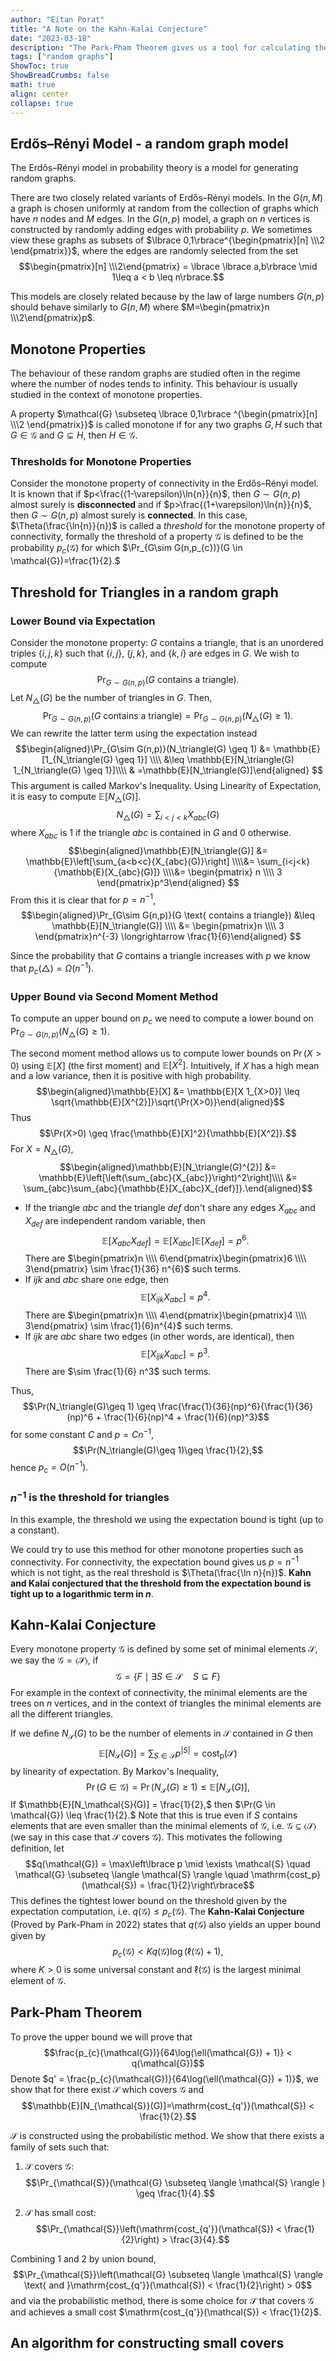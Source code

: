 ```yaml
---
author: "Eitan Porat"
title: "A Note on the Kahn-Kalai Conjecture"
date: "2023-03-18"
description: "The Park-Pham Theorem gives us a tool for calculating the thresholds of graph properties. In this blog post we attempt to give a clear explanation of the proof, focusing on intuition and concrete examples. v2"
tags: ["random graphs"]
ShowToc: true
ShowBreadCrumbs: false
math: true
align: center
collapse: true
---
```

## Erdős–Rényi Model - a random graph model
The Erdős–Rényi model in probability theory is a model for generating random graphs. 

There are two closely related variants of Erdős–Rényi models. In the $G(n,M)$ a graph is chosen uniformly at random from the collection of graphs which have $n$ nodes and $M$ edges. In the $G(n,p)$ model, a graph on $n$ vertices is constructed by randomly adding edges with probability $p$. 
We sometimes view these graphs as subsets of $\lbrace 0,1\rbrace^{\begin{pmatrix}[n] \\\2
\end{pmatrix}}$, where the edges are randomly selected from the set $$\begin{pmatrix}[n] \\\2\end{pmatrix} = \lbrace \lbrace a,b\rbrace \mid 1\leq a < b \leq n\rbrace.$$

This models are closely related because by the law of large numbers $G(n,p)$ should behave similarly to $G(n,M)$ where $M=\begin{pmatrix}n \\\2\end{pmatrix}p$.

## Monotone Properties
The behaviour of these random graphs are studied often in the regime where the number of nodes tends to infinity. This behaviour is usually studied in the context of monotone properties. 

A property $\mathcal{G} \subseteq \lbrace 0,1\rbrace ^{\begin{pmatrix}[n] \\\2 \end{pmatrix}}$ is called monotone if for any two graphs $G,H$ such that $G \in \mathcal{G}$ and $G \subseteq H$, then $H \in \mathcal{G}.$ 

### Thresholds for Monotone Properties
Consider the monotone property of connectivity in the  Erdős–Rényi model. It is known that if $p<\frac{(1-\varepsilon)\ln{n}}{n}$, then $G\sim G(n,p)$ almost surely is **disconnected** and if $p>\frac{(1+\varepsilon)\ln{n}}{n}$, then $G\sim G(n,p)$ almost surely is **connected**. In this case, $\Theta(\frac{\ln{n}}{n})$ is called a *threshold* for the monotone property of connectivity, formally the threshold of a property $\mathcal{G}$ is defined to be the probability $p_{c}(\mathcal{G})$ for which $\Pr_{G\sim G(n,p_{c})}(G \in \mathcal{G})=\frac{1}{2}.$

## Threshold for Triangles in a random graph

### Lower Bound via Expectation
Consider the monotone property: $G$ contains a triangle, that is an unordered triples $\lbrace i, j, k \rbrace$ such that $\lbrace i, j \rbrace$, $\lbrace j, k \rbrace$, and $\lbrace k, i \rbrace$ are edges in $G$.
We wish to compute $$\Pr_{G\sim G(n,p)}(G \text { contains a triangle}).$$ Let $N_\triangle(G)$ be the number of triangles in $G$. Then, $$\Pr_{G\sim G(n,p)}(G \text { contains a triangle}) = \Pr_{G\sim G(n,p)}(N_\triangle(G) \geq 1).$$ We can rewrite the latter term using the expectation instead $$\begin{aligned}\Pr_{G\sim G(n,p)}(N_\triangle(G) \geq 1) &= \mathbb{E}[1_{N_\triangle(G) \geq 1}] \\\\ &\leq \mathbb{E}[N_\triangle(G) 1_{N_\triangle(G) \geq 1}]\\\\ & =\mathbb{E}[N_\triangle(G)]\end{aligned} $$ This argument is called Markov's Inequality. Using Linearity of Expectation, it is easy to compute $\mathbb{E}[N_\triangle(G)]$. $$N_\triangle(G)=\sum_{i<j<k}{X_{abc}}(G)$$
where $X_{abc}$ is $1$ if the triangle $abc$ is contained in $G$ and $0$ otherwise. $$\begin{aligned}\mathbb{E}[N_\triangle(G)] &= \mathbb{E}\left[\sum_{a<b<c}{X_{abc}(G)}\right] \\\\&= \sum_{i<j<k}{\mathbb{E}[X_{abc}(G)]} \\\\&= \begin{pmatrix} n \\\\ 3 \end{pmatrix}p^3\end{aligned}  $$ From this it is clear that for $p = n^{-1}$, $$\begin{aligned}\Pr_{G\sim G(n,p)}(G \text{ contains a triangle}) &\leq \mathbb{E}[N_\triangle(G)] \\\\ &= \begin{pmatrix}n \\\\ 3 \end{pmatrix}n^{-3} \longrightarrow \frac{1}{6}\end{aligned} $$

Since the probability that $G$ contains a triangle increases with $p$ we know that $p_{c}(\triangle) = \Omega(n^{-1}).$

### Upper Bound via Second Moment Method
To compute an upper bound on $p_{c}$ we need to compute a lower bound on $\Pr_{G\sim G(n,p)}(N_\triangle(G) \geq 1)$. 

The second moment method allows us to compute lower bounds on $\Pr(X > 0)$ using $\mathbb{E}[X]$ (the first moment) and $\mathbb{E}[X^{2}].$ Intuitively, if $X$ has a high mean and a low variance, then it is positive with high probability. $$\begin{aligned}\mathbb{E}[X] &= \mathbb{E}[X 1_{X>0}] \leq \sqrt{\mathbb{E}[X^{2}]}\sqrt{\Pr(X>0)}\end{aligned}$$ Thus $$\Pr(X>0) \geq \frac{\mathbb{E}[X]^2}{\mathbb{E}[X^2]}.$$ For $X=N_\triangle(G)$, $$\begin{aligned}\mathbb{E}[N_\triangle(G)^{2}] &= \mathbb{E}\left[\left(\sum_{abc}{X_{abc}}\right)^2\right]\\\\ &= \sum_{abc}\sum_{abc}{\mathbb{E}[X_{abc}X_{def}]}.\end{aligned}$$ 
* If the triangle $abc$ and the triangle $def$ don't share any edges $X_{abc}$ and $X_{def}$ are independent random variable, then $$\mathbb{E}[X_{abc} X_{def}] = \mathbb{E}[X_{abc}]\mathbb{E}[X_{def}] = p^6.$$ There are $\begin{pmatrix}n \\\\ 6\end{pmatrix}\begin{pmatrix}6 \\\\ 3\end{pmatrix} \sim \frac{1}{36} n^{6}$ such terms.
* If $ijk$ and $abc$ share one edge, then $$\mathbb{E}[X_{ijk} X_{abc}] = p^4.$$ There are $\begin{pmatrix}n \\\\ 4\end{pmatrix}\begin{pmatrix}4 \\\\ 3\end{pmatrix} \sim \frac{1}{6}n^{4}$ such terms.
* If $ijk$ are $abc$ share two edges (in other words, are identical), then $$\mathbb{E}[X_{ijk}X_{abc}] = p^{3}.$$ There are $\sim \frac{1}{6} n^3$ such terms.

Thus, $$\Pr(N_\triangle(G)\geq 1) \geq \frac{\frac{1}{36}(np)^6}{\frac{1}{36}(np)^6 + \frac{1}{6}(np)^4 + \frac{1}{6}(np)^3}$$ for some constant $C$ and $p=Cn^{-1}$, $$\Pr(N_\triangle(G)\geq 1)\geq \frac{1}{2},$$ hence $p_c = O(n^{-1}).$

### $n^{-1}$ is the threshold for triangles
In this example, the threshold we using the expectation bound is tight (up to a constant).

We could try to use this method for other monotone properties such as connectivity. For connectivity, the expectation bound gives us $p = n^{-1}$ which is not tight, as the real threshold is $\Theta(\frac{\ln n}{n})$. **Kahn and Kalai conjectured that the threshold from the expectation bound is tight up to a logarithmic term in $n$**.

## Kahn-Kalai Conjecture
Every monotone property $\mathcal{G}$ is defined by some set of minimal elements $\mathcal{S}$, we say the $\mathcal{G} = \langle \mathcal{S} \rangle$, if $$\mathcal{G} = \lbrace F \mid \exists S\in \mathcal{S} \quad S \subseteq F\rbrace$$ For example in the context of connectivity, the minimal elements are the trees on $n$ vertices, and in the context of triangles the minimal elements are all the different triangles. 

If we define $N_\mathcal{S}(G)$ to be the number of elements in $\mathcal{S}$ contained in $G$ then $$\mathbb{E}[N_\mathcal{S}(G)] = \sum_{S\in \mathcal{S}}{p^{|S|}} = \mathrm{cost_p}(\mathcal{S})$$ by linearity of expectation. By Markov's Inequality, $$\Pr(G\in \mathcal{G})=\Pr(N_\mathcal{S}(G)\geq 1)\leq \mathbb{E}[N_\mathcal{S}(G)],$$ If $\mathbb{E}[N_\mathcal{S}(G)] = \frac{1}{2},$ then $\Pr(G \in \mathcal{G}) \leq \frac{1}{2}.$ Note that this is true even if $S$ contains elements that are even smaller than the minimal elements of $\mathcal{G}$, i.e. $\mathcal{G} \subseteq \langle \mathcal{S} \rangle$ (we say in this case that $\mathcal{S}$ covers $\mathcal{G}$). This motivates the following definition, let $$q(\mathcal{G}) = \max\left\lbrace p \mid \exists \mathcal{S} \quad \mathcal{G} \subseteq \langle \mathcal{S} \rangle \quad \mathrm{cost_p}(\mathcal{S}) = \frac{1}{2}\right\rbrace$$ This defines the tightest lower bound on the threshold given by the expectation computation, i.e. $q(\mathcal{G})\leq p_{c}(\mathcal{G})$. The **Kahn-Kalai Conjecture** (Proved by Park-Pham in 2022) states that $q(\mathcal{G})$ also yields an upper bound given by $$p_{c}(\mathcal{G}) < K q(\mathcal{G})\log (\ell(\mathcal{G}) + 1),$$ where $K>0$ is some universal constant and $\ell(\mathcal{G})$ is the largest minimal element of $\mathcal{G}$.

## Park-Pham Theorem
To prove the upper bound we will prove that $$\frac{p_{c}(\mathcal{G})}{64\log(\ell(\mathcal{G}) + 1)} < q(\mathcal{G})$$ Denote $q' = \frac{p_{c}(\mathcal{G})}{64\log(\ell(\mathcal{G}) + 1)}$, we show that for there exist $\mathcal{S}$ which covers $\mathcal{G}$ and $$\mathbb{E}[N_{\mathcal{S}}(G)]=\mathrm{cost_{q'}}(\mathcal{S}) < \frac{1}{2}.$$ 

$\mathcal{S}$ is constructed using the probabilistic method. We show that there exists a family of sets such that:

1. $\mathcal{S}$ covers $\mathcal{G}$:
$$\Pr_{\mathcal{S}}(\mathcal{G} \subseteq \langle \mathcal{S} \rangle ) \geq \frac{1}{4}.$$

2. $\mathcal{S}$ has small cost:
$$\Pr_{\mathcal{S}}\left(\mathrm{cost_{q'}}(\mathcal{S}) < \frac{1}{2}\right) > \frac{3}{4}.$$

Combining 1 and 2 by union bound, $$\Pr_{\mathcal{S}}\left(\mathcal{G} \subseteq \langle \mathcal{S} \rangle \text{ and }\mathrm{cost_{q'}}(\mathcal{S}) < \frac{1}{2}\right) > 0$$ and via the probabilistic method, there is some choice for $\mathcal{S}$ that covers $\mathcal{G}$ and achieves a small cost $\mathrm{cost_{q'}}(\mathcal{S}) < \frac{1}{2}$.

## An algorithm for constructing small covers
